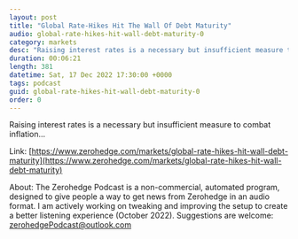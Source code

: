 ```yaml
---
layout: post
title: "Global Rate-Hikes Hit The Wall Of Debt Maturity"
audio: global-rate-hikes-hit-wall-debt-maturity-0
category: markets
desc: "Raising interest rates is a necessary but insufficient measure to combat inflation..."
duration: 00:06:21
length: 381
datetime: Sat, 17 Dec 2022 17:30:00 +0000
tags: podcast
guid: global-rate-hikes-hit-wall-debt-maturity-0
order: 0
---
```

Raising interest rates is a necessary but insufficient measure to combat inflation...

Link: [https://www.zerohedge.com/markets/global-rate-hikes-hit-wall-debt-maturity](https://www.zerohedge.com/markets/global-rate-hikes-hit-wall-debt-maturity)

About: The Zerohedge Podcast is a non-commercial, automated program, designed to give people a way to get news from Zerohedge in an audio format.  I am actively working on tweaking and improving the setup to create a better listening experience (October 2022).  Suggestions are welcome: [zerohedgePodcast@outlook.com](mailto:zerohedgePodcast@outlook.com)
